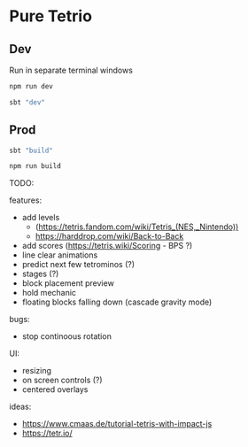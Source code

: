 # Pure Tetrio

## Dev

Run in separate terminal windows
```zsh
npm run dev
```
```zsh
sbt "dev"
```

## Prod
```zsh
sbt "build"
```
```zsh
npm run build
```

TODO:

features:
- add levels 
    - (https://tetris.fandom.com/wiki/Tetris_(NES,_Nintendo))
    - https://harddrop.com/wiki/Back-to-Back
- add scores (https://tetris.wiki/Scoring - BPS ?)
- line clear animations
- predict next few tetrominos (?)
- stages (?)
- block placement preview
- hold mechanic
- floating blocks falling down (cascade gravity mode)

bugs:
- stop continoous rotation
<!-- - skipped rotation animation on move -->
<!-- - rotate + move -> rotate; kills the rotation -->


UI:
- resizing
- on screen controls (?)
- centered overlays

ideas: 
- https://www.cmaas.de/tutorial-tetris-with-impact-js
- https://tetr.io/